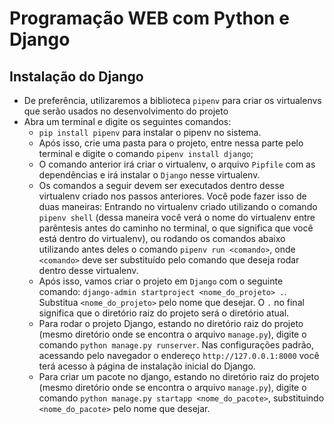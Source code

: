 # Programação WEB com Python e Django

## Instalação do Django
* De preferência, utilizaremos a biblioteca `pipenv` para criar os virtualenvs que serão usados no desenvolvimento do projeto
* Abra um terminal e digite os seguintes comandos:
    * `pip install pipenv` para instalar o pipenv no sistema.
    * Após isso, crie uma pasta para o projeto, entre nessa parte pelo terminal e digite o comando `pipenv install django`;
    * O comando anterior irá criar o virtualenv, o arquivo `Pipfile` com as dependências e irá instalar o `Django` nesse virtualenv.
    * Os comandos a seguir devem ser executados dentro desse virtualenv criado nos passos anteriores. Você pode fazer isso de duas maneiras: Entrando no virtualenv criado utilizando o comando `pipenv shell` (dessa maneira você verá o nome do virtualenv entre parêntesis antes do caminho no terminal, o que significa que você está dentro do virtualenv), ou rodando os comandos abaixo utilizando antes deles o comando `pipenv run <comando>`, onde `<comando>` deve ser substituído pelo comando que deseja rodar dentro desse virtualenv.
    * Após isso, vamos criar o projeto em `Django` com o seguinte comando: `django-admin startproject <nome_do_projeto> .`. Substitua `<nome_do_projeto>` pelo nome que desejar. O `.` no final significa que o diretório raiz do projeto será o diretório atual.
    * Para rodar o projeto Django, estando no diretório raiz do projeto (mesmo diretório onde se encontra o arquivo `manage.py`), digite o comando `python manage.py runserver`. Nas configurações padrão, acessando pelo navegador o endereço `http://127.0.0.1:8000` você terá acesso à página de instalação inicial do Django.
    * Para criar um pacote no django, estando no diretório raiz do projeto (mesmo diretório onde se encontra o arquivo `manage.py`), digite o comando `python manage.py startapp <nome_do_pacote>`, substituindo `<nome_do_pacote>` pelo nome que desejar.
